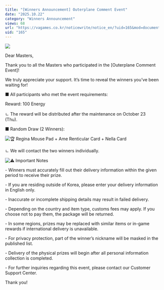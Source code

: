 ```yaml
---
title: "[Winners Announcement] Outerplane Comment Event"
date: "2025.10.22"
category: "Winners Announcement"
views: 68
url: "https://vagames.co.kr/noticewrite/notice_en/?uid=165&mod=document"
uid: "165"
---
```


![](/images/news/live/en/165-6a79f70a.webp)

  

Dear Masters,

  

Thank you to all the Masters who participated in the \[Outerplane Comment Event\]!

We truly appreciate your support. It’s time to reveal the winners you’ve been waiting for!

  

■ All participants who met the event requirements:

Reward: 100 Energy

ㄴ The reward will be distributed after the maintenance on October 23 (Thu).

  

■ Random Draw (2 Winners):

![🏆](/images/news/live/en/165-5a1bce70.svg) Regina Mouse Pad + Ame Renticular Card + Nella Card

ㄴ We will contact the two winners individually.

  

![⚠️](/images/news/live/en/176-56bce6b0.svg) Important Notes

  

\- Winners must accurately fill out their delivery information within the given period to receive their prize.

\- If you are residing outside of Korea, please enter your delivery information in English only.

\- Inaccurate or incomplete shipping details may result in failed delivery.

\- Depending on the country and item type, customs fees may apply. If you choose not to pay them, the package will be returned.

\- In some regions, prizes may be replaced with similar items or in-game rewards if international delivery is unavailable.

\- For privacy protection, part of the winner’s nickname will be masked in the published list.

\- Delivery of the physical prizes will begin after all personal information collection is completed.

\- For further inquiries regarding this event, please contact our Customer Support Center.

  

Thank you!